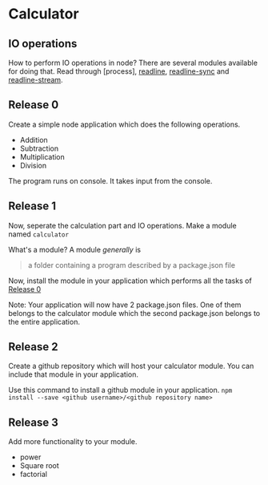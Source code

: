 # Calculator

## IO operations
How to perform IO operations in node? There are several modules available for doing that. Read through [process], [readline](https://www.npmjs.com/package/readline), [readline-sync](https://www.npmjs.com/package/readline-sync) and [readline-stream](https://www.npmjs.com/package/readline-stream).

## Release 0
Create a simple node application which does the following operations.
- Addition
- Subtraction
- Multiplication
- Division

The program runs on console. It takes input from the console.

## Release 1
Now, seperate the calculation part and IO operations. Make a module named `calculator`

What's a module?
A module *generally* is 
>a folder containing a program described by a package.json file 

Now, install the module in your application which performs all the tasks of [Release 0](#release-0)

Note: Your application will now have 2 package.json files. One of them belongs to the calculator module which the second package.json belongs to the entire application.

## Release 2
Create a github repository which will host your calculator module. You can include that module in your application.

Use this command to install a github module in your application. 
`npm install --save <github username>/<github repository name>`


## Release 3
Add more functionality to your module.
- power
- Square root
- factorial


